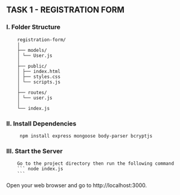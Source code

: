 ## **TASK 1 - REGISTRATION FORM**
### **I. Folder Structure**
     
        registration-form/
        │
        ├── models/
        │ └── User.js
        │
        ├── public/
        │ ├── index.html
        │ ├── styles.css
        │ └── scripts.js
        │
        ├── routes/
        │ └── user.js
        │
        └── index.js
      
### **II. Install Dependencies**
         npm install express mongoose body-parser bcryptjs
     
### **III. Start the Server**
        Go to the project directory then run the following command
        ``` node index.js
        ```
Open your web browser and go to http://localhost:3000.


